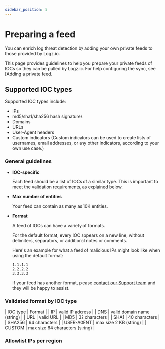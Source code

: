 ```yaml
---
sidebar_position: 5
---
```



# Preparing a feed


You can enrich log threat detection by adding your own private feeds to those provided by Logz.io.

This page provides guidelines to help you prepare your private feeds of IOCs so they can be pulled by Logz.io. For help configuring the sync, see [Adding a private feed.

## Supported IOC types

Supported IOC types include:

* IPs
* md5/sha1/sha256 hash signatures
* Domains
* URLs
* User-Agent headers
* Custom indicators (Custom indicators can be used to create lists of usernames, email addresses, or any other indicators, according to your own use case.)


### General guidelines

* **IOC-specific**

  Each feed should be a list of IOCs of a similar type. This is important to meet the validation requirements, as explained below.

* **Max number of entities**

  Your feed can contain as many as 10K entities.

* **Format**
  
  A feed of IOCs can have a variety of formats.
  
  For the default format, every IOC appears on a new line, without delimiters, separators, or additional notes or comments.

  Here's an example for what a feed of malicious IPs might look like when using the default format:

  ```
  1.1.1.1
  2.2.2.2
  3.3.3.3
  ```

  If your feed has another format, please <a class="intercom-launch" href="mailto:help@logz.io">contact our Support team</a> and they will be happy to assist.


### Validated format by IOC type

| IOC type | Format |
| IP | valid IP address |
| DNS | valid domain name (string) |
| URL  | valid URL |
| MD5 | 32 characters |
| SHA1 | 40 characters |
| SHA256 | 64 characters |
| USER-AGENT | max size 2 KB (string)  |
| CUSTOM | max size 64 characters (string)  |


### Allowlist IPs per region
